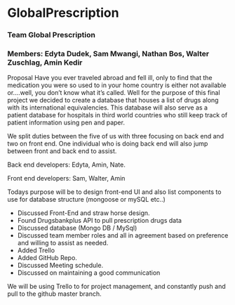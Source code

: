 # GlobalPrescription

### Team Global Prescription

### Members: Edyta Dudek, Sam Mwangi, Nathan Bos, Walter Zuschlag, Amin Kedir

Proposal
Have you ever traveled abroad and fell ill, only to find that the medication you were so used to in your home country is either not available or….well, you don’t know what it’s called. Well for the purpose of this final project we decided to create a database that houses a list of drugs along with its international equivalencies. This database will also serve as a patient database for hospitals in third world countries who still keep track of patient information using pen and paper.

We split duties between the five of us with three focusing on back end and two on front end. One individual who is doing back end will also jump between front and back end to assist. 

Back end developers: Edyta, Amin, Nate. 

Front end developers: Sam, Walter, Amin

Todays purpose will be to design front-end UI and also list components to use for database structure (mongoose or mySQL etc..) 

- Discussed Front-End and straw horse design.
- Found Drugsbankplus API to pull prescription drugs data
- Discussed database (Mongo DB / MySql)
- Discussed team member roles and all in agreement based on preference and willing to assist as needed.
- Added Trello
- Added GitHub Repo.
- Discussed Meeting schedule.
- Discussed on maintaining a good communication 

We will be using Trello to for project management, and constantly push and pull to the github master branch. 

